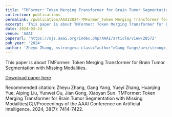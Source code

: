 ```yaml
---
title: "TMFormer: Token Merging Transformer for Brain Tumor Segmentation with Missing Modalities"
collection: publications 
permalink: /publication/AAAI2024-TMFormer_Token Merging Transformer for Brain Tumor Segmentation with Missing Modalities 
excerpt: 'This paper is about TMFormer: Token Merging Transformer for Brain Tumor Segmentation with Missing Modalities.'
date: 2024-03-24
venue: 'AAAI'
paperurl: 'https://ojs.aaai.org/index.php/AAAI/article/view/28572'
pub_year: '2024'
author: 'Zheyu Zhang, <strong><a class="author">Gang Yang</a></strong>, Yueyi Zhang, Huanjing Yue, Aiping Liu, Yunwei Ou, Jian Gong, Xiaoyan Sun'
---
```

This paper is about TMFormer: Token Merging Transformer for Brain Tumor Segmentation with Missing Modalities.

[Download paper here](https://ojs.aaai.org/index.php/AAAI/article/view/28572)

Recommended citation: Zheyu Zhang, Gang Yang, Yueyi Zhang, Huanjing Yue, Aiping Liu, Yunwei Ou, Jian Gong, Xiaoyan Sun. TMFormer: Token Merging Transformer for Brain Tumor Segmentation with Missing Modalities[C]//Proceedings of the AAAI Conference on Artificial Intelligence. 2024, 38(7): 7414-7422.
